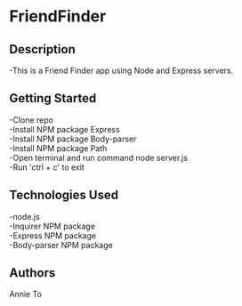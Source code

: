 # FriendFinder

## Description
-This is a Friend Finder app using Node and Express servers.

## Getting Started
-Clone repo </br>
-Install NPM package Express </br>
-Install NPM package Body-parser </br>
-Install NPM package Path </br>
-Open terminal and run command node server.js </br>
-Run 'ctrl + c' to exit </br>

## Technologies Used
-node.js </br>
-Inquirer NPM package </br>
-Express NPM package </br>
-Body-parser NPM package </br>

## Authors
Annie To
